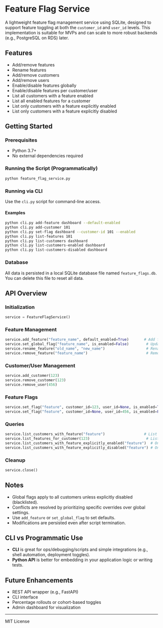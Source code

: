 # Feature Flag Service

A lightweight feature flag management service using SQLite, designed to support feature toggling at both the `customer_id` and `user_id` levels. This implementation is suitable for MVPs and can scale to more robust backends (e.g., PostgreSQL on RDS) later.

## Features

- Add/remove features
- Rename features
- Add/remove customers
- Add/remove users
- Enable/disable features globally
- Enable/disable features per customer/user
- List all customers with a feature enabled
- List all enabled features for a customer
- List only customers with a feature explicitly enabled
- List only customers with a feature explicitly disabled

## Getting Started

### Prerequisites
- Python 3.7+
- No external dependencies required

### Running the Script (Programmatically)
```bash
python feature_flag_service.py
```

### Running via CLI
Use the `cli.py` script for command-line access.

#### Examples
```bash
python cli.py add-feature dashboard --default-enabled
python cli.py add-customer 101
python cli.py set-flag dashboard --customer-id 101 --enabled
python cli.py list-features 101
python cli.py list-customers dashboard
python cli.py list-customers-enabled dashboard
python cli.py list-customers-disabled dashboard
```

### Database
All data is persisted in a local SQLite database file named `feature_flags.db`. You can delete this file to reset all data.

## API Overview

### Initialization
```python
service = FeatureFlagService()
```

### Feature Management
```python
service.add_feature("feature_name", default_enabled=True)       # Add feature (globally enabled or disabled)
service.set_global_flag("feature_name", is_enabled=False)        # Update global flag
service.rename_feature("old_name", "new_name")                   # Rename feature
service.remove_feature("feature_name")                           # Remove feature completely
```

### Customer/User Management
```python
service.add_customer(123)
service.remove_customer(123)
service.remove_user(456)
```

### Feature Flags
```python
service.set_flag("feature", customer_id=123, user_id=None, is_enabled=True)  # Enable for customer
service.set_flag("feature", customer_id=None, user_id=456, is_enabled=False)  # Disable for user
```

### Queries
```python
service.list_customers_with_feature("feature")                  # List customer_ids with feature enabled
service.list_features_for_customer(123)                          # List features enabled for customer
service.list_customers_with_feature_explicitly_enabled("feature")  # Only customers with feature explicitly enabled
service.list_customers_with_feature_explicitly_disabled("feature") # Only customers with feature explicitly disabled
```

### Cleanup
```python
service.close()
```

## Notes
- Global flags apply to all customers unless explicitly disabled (blacklisted).
- Conflicts are resolved by prioritizing specific overrides over global settings.
- Use `add_feature` or `set_global_flag` to set defaults.
- Modifications are persisted even after script termination.

## CLI vs Programmatic Use
- **CLI** is great for ops/debugging/scripts and simple integrations (e.g., shell automation, deployment toggles).
- **Python API** is better for embedding in your application logic or writing tests.

## Future Enhancements
- REST API wrapper (e.g., FastAPI)
- CLI interface
- Percentage rollouts or cohort-based toggles
- Admin dashboard for visualization

---

MIT License
